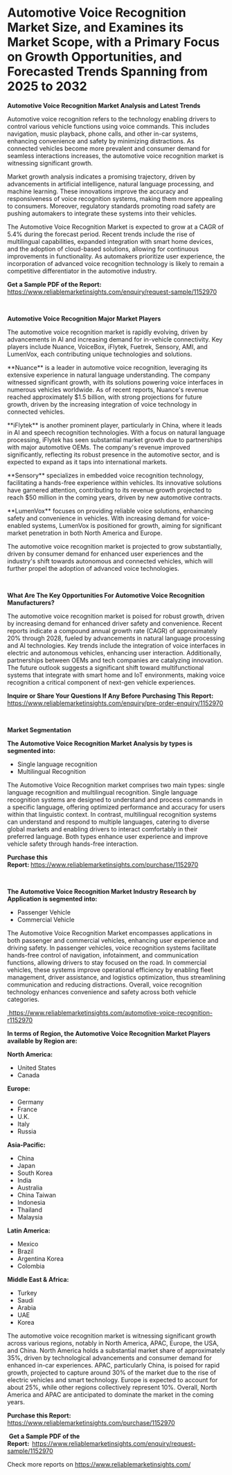 <p><h1>Automotive Voice Recognition Market Size, and Examines its Market Scope, with a Primary Focus on Growth Opportunities, and Forecasted Trends Spanning from 2025 to 2032</h1></p><p><strong>Automotive Voice Recognition Market Analysis and Latest Trends</strong></p>
<p><p>Automotive voice recognition refers to the technology enabling drivers to control various vehicle functions using voice commands. This includes navigation, music playback, phone calls, and other in-car systems, enhancing convenience and safety by minimizing distractions. As connected vehicles become more prevalent and consumer demand for seamless interactions increases, the automotive voice recognition market is witnessing significant growth.</p><p>Market growth analysis indicates a promising trajectory, driven by advancements in artificial intelligence, natural language processing, and machine learning. These innovations improve the accuracy and responsiveness of voice recognition systems, making them more appealing to consumers. Moreover, regulatory standards promoting road safety are pushing automakers to integrate these systems into their vehicles.</p><p>The Automotive Voice Recognition Market is expected to grow at a CAGR of 5.4% during the forecast period. Recent trends include the rise of multilingual capabilities, expanded integration with smart home devices, and the adoption of cloud-based solutions, allowing for continuous improvements in functionality. As automakers prioritize user experience, the incorporation of advanced voice recognition technology is likely to remain a competitive differentiator in the automotive industry.</p></p>
<p><strong>Get a Sample PDF of the Report:&nbsp;</strong> <a href="https://www.reliablemarketinsights.com/enquiry/request-sample/1152970?utm_campaign=3320&utm_medium=2&utm_source=Github&utm_content=ia&utm_term=11032025&utm_id=automotive-voice-recognition">https://www.reliablemarketinsights.com/enquiry/request-sample/1152970</a></p>
<p>&nbsp;</p>
<p><strong>Automotive Voice Recognition Major Market Players</strong></p>
<p><p>The automotive voice recognition market is rapidly evolving, driven by advancements in AI and increasing demand for in-vehicle connectivity. Key players include Nuance, VoiceBox, iFlytek, Fuetrek, Sensory, AMI, and LumenVox, each contributing unique technologies and solutions.</p><p>**Nuance** is a leader in automotive voice recognition, leveraging its extensive experience in natural language understanding. The company witnessed significant growth, with its solutions powering voice interfaces in numerous vehicles worldwide. As of recent reports, Nuance's revenue reached approximately $1.5 billion, with strong projections for future growth, driven by the increasing integration of voice technology in connected vehicles.</p><p>**iFlytek** is another prominent player, particularly in China, where it leads in AI and speech recognition technologies. With a focus on natural language processing, iFlytek has seen substantial market growth due to partnerships with major automotive OEMs. The company's revenue improved significantly, reflecting its robust presence in the automotive sector, and is expected to expand as it taps into international markets.</p><p>**Sensory** specializes in embedded voice recognition technology, facilitating a hands-free experience within vehicles. Its innovative solutions have garnered attention, contributing to its revenue growth projected to reach $50 million in the coming years, driven by new automotive contracts. </p><p>**LumenVox** focuses on providing reliable voice solutions, enhancing safety and convenience in vehicles. With increasing demand for voice-enabled systems, LumenVox is positioned for growth, aiming for significant market penetration in both North America and Europe. </p><p>The automotive voice recognition market is projected to grow substantially, driven by consumer demand for enhanced user experiences and the industry's shift towards autonomous and connected vehicles, which will further propel the adoption of advanced voice technologies.</p></p>
<p>&nbsp;</p>
<p><strong>What Are The Key Opportunities For Automotive Voice Recognition Manufacturers?</strong></p>
<p><p>The automotive voice recognition market is poised for robust growth, driven by increasing demand for enhanced driver safety and convenience. Recent reports indicate a compound annual growth rate (CAGR) of approximately 20% through 2028, fueled by advancements in natural language processing and AI technologies. Key trends include the integration of voice interfaces in electric and autonomous vehicles, enhancing user interaction. Additionally, partnerships between OEMs and tech companies are catalyzing innovation. The future outlook suggests a significant shift toward multifunctional systems that integrate with smart home and IoT environments, making voice recognition a critical component of next-gen vehicle experiences.</p></p>
<p><strong>Inquire or Share Your Questions If Any Before Purchasing This Report:</strong> <a href="https://www.reliablemarketinsights.com/enquiry/pre-order-enquiry/1152970?utm_campaign=3320&utm_medium=2&utm_source=Github&utm_content=ia&utm_term=11032025&utm_id=automotive-voice-recognition">https://www.reliablemarketinsights.com/enquiry/pre-order-enquiry/1152970</a></p>
<p>&nbsp;</p>
<p><strong>Market Segmentation</strong></p>
<p><strong>The Automotive Voice Recognition Market Analysis by types is segmented into:</strong></p>
<p><ul><li>Single language recognition</li><li>Multilingual Recognition</li></ul></p>
<p><p>The Automotive Voice Recognition market comprises two main types: single language recognition and multilingual recognition. Single language recognition systems are designed to understand and process commands in a specific language, offering optimized performance and accuracy for users within that linguistic context. In contrast, multilingual recognition systems can understand and respond to multiple languages, catering to diverse global markets and enabling drivers to interact comfortably in their preferred language. Both types enhance user experience and improve vehicle safety through hands-free interaction.</p></p>
<p><strong>Purchase this Report:&nbsp;</strong><a href="https://www.reliablemarketinsights.com/purchase/1152970?utm_campaign=3320&utm_medium=2&utm_source=Github&utm_content=ia&utm_term=11032025&utm_id=automotive-voice-recognition">https://www.reliablemarketinsights.com/purchase/1152970</a></p>
<p>&nbsp;</p>
<p><strong>The Automotive Voice Recognition Market Industry Research by Application is segmented into:</strong></p>
<p><ul><li>Passenger Vehicle</li><li>Commercial Vehicle</li></ul></p>
<p><p>The Automotive Voice Recognition Market encompasses applications in both passenger and commercial vehicles, enhancing user experience and driving safety. In passenger vehicles, voice recognition systems facilitate hands-free control of navigation, infotainment, and communication functions, allowing drivers to stay focused on the road. In commercial vehicles, these systems improve operational efficiency by enabling fleet management, driver assistance, and logistics optimization, thus streamlining communication and reducing distractions. Overall, voice recognition technology enhances convenience and safety across both vehicle categories.</p></p>
<p><a href="https://www.reliablemarketinsights.com/automotive-voice-recognition-r1152970?utm_campaign=3320&utm_medium=2&utm_source=Github&utm_content=ia&utm_term=11032025&utm_id=automotive-voice-recognition">&nbsp;https://www.reliablemarketinsights.com/automotive-voice-recognition-r1152970</a></p>
<p><strong>In terms of Region, the Automotive Voice Recognition Market Players available by Region are:</strong></p>
<p>
    <p> <strong> North America: </strong>
        <ul>
            <li>United States</li>
            <li>Canada</li>
        </ul>
        </p> 
    <p> <strong> Europe: </strong>
        <ul>
            <li>Germany</li>
            <li>France</li>
            <li>U.K.</li>
            <li>Italy</li>
            <li>Russia</li>
        </ul>
        </p> 
    <p> <strong> Asia-Pacific: </strong>
        <ul>
            <li>China</li>
            <li>Japan</li>
            <li>South Korea</li>
            <li>India</li>
            <li>Australia</li>
            <li>China Taiwan</li>
            <li>Indonesia</li>
            <li>Thailand</li>
            <li>Malaysia</li>
        </ul>
        </p> 
    <p> <strong> Latin America: </strong>
        <ul>
            <li>Mexico</li>
            <li>Brazil</li>
            <li>Argentina Korea</li>
            <li>Colombia</li>
        </ul>
        </p> 
    <p> <strong> Middle East & Africa: </strong>
        <ul>
            <li>Turkey</li>
            <li>Saudi</li>
            <li>Arabia</li>
            <li>UAE</li>
            <li>Korea</li>
        </ul>
    </p>
    </p>
<p><p>The automotive voice recognition market is witnessing significant growth across various regions, notably in North America, APAC, Europe, the USA, and China. North America holds a substantial market share of approximately 35%, driven by technological advancements and consumer demand for enhanced in-car experiences. APAC, particularly China, is poised for rapid growth, projected to capture around 30% of the market due to the rise of electric vehicles and smart technology. Europe is expected to account for about 25%, while other regions collectively represent 10%. Overall, North America and APAC are anticipated to dominate the market in the coming years.</p></p>
<p><strong>Purchase this Report: </strong><a href="https://www.reliablemarketinsights.com/purchase/1152970?utm_campaign=3320&utm_medium=2&utm_source=Github&utm_content=ia&utm_term=11032025&utm_id=automotive-voice-recognition">https://www.reliablemarketinsights.com/purchase/1152970</a></p>
<p>&nbsp;<strong>Get a Sample PDF of the Report:&nbsp;&nbsp;</strong><a href="https://www.reliablemarketinsights.com/enquiry/request-sample/1152970?utm_campaign=3320&utm_medium=2&utm_source=Github&utm_content=ia&utm_term=11032025&utm_id=automotive-voice-recognition">https://www.reliablemarketinsights.com/enquiry/request-sample/1152970</a></p>
<p><strong></strong></p>
<p>Check more reports on <a href="https://www.reliablemarketinsights.com/?utm_campaign=3320&utm_medium=2&utm_source=Github&utm_content=ia&utm_term=11032025&utm_id=automotive-voice-recognition">https://www.reliablemarketinsights.com/</a></p>